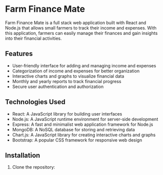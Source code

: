 # Farm Finance Mate

Farm Finance Mate is a full stack web application built with React and Node.js that allows small farmers to track their income and expenses. With this application, farmers can easily manage their finances and gain insights into their financial activities.

## Features

- User-friendly interface for adding and managing income and expenses
- Categorization of income and expenses for better organization
- Interactive charts and graphs to visualize financial data
- Monthly and yearly reports to track financial progress
- Secure user authentication and authorization

## Technologies Used

- React: A JavaScript library for building user interfaces
- Node.js: A JavaScript runtime environment for server-side development
- Express: A fast and minimalist web application framework for Node.js
- MongoDB: A NoSQL database for storing and retrieving data
- Chart.js: A JavaScript library for creating interactive charts and graphs
- Bootstrap: A popular CSS framework for responsive web design

## Installation

1. Clone the repository:
